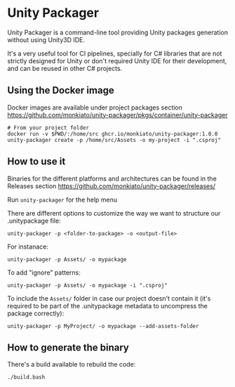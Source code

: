 # Unity Packager

Unity Packager is a command-line tool providing Unity packages generation without using Unity3D IDE.

It's a very useful tool for CI pipelines, specially for C# libraries that are not strictly designed for Unity or don't required Unity IDE for their development, and can be reused in other C# projects.

## Using the Docker image

Docker images are available under project packages section https://github.com/monkiato/unity-packager/pkgs/container/unity-packager

```
# From your project folder
docker run -v $PWD/:/home/src ghcr.io/monkiato/unity-packager:1.0.0 unity-packager create -p /home/src/Assets -o my-project -i ".csproj"
```

## How to use it

Binaries for the different platforms and architectures can be found in the Releases section https://github.com/monkiato/unity-packager/releases/

Run `unity-packager` for the help menu

There are different options to customize the way we want to structure our .unitypackage file:

`unity-packager -p <folder-to-package> -o <output-file>`

For instanace:

`unity-packager -p Assets/ -o mypackage`

To add "ignore" patterns:

`unity-packager -p Assets/ -o mypackage -i ".csproj"`

To include the `Assets/` folder in case our project doesn't contain it (it's required to be part of the .unitypackage metadata to uncompress the package correctly):

`unity-packager -p MyProject/ -o mypackage --add-assets-folder`

## How to generate the binary

There's a build available to rebuild the code:


`./build.bash`

